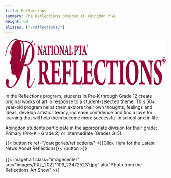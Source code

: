 ```yaml
---
title: Reflections
summary: The Reflections program at Abingdon PTA
weight: 60
aliases: ["/reflections/"]
---
```


<img src="images/reflectionslogo.png" alt="Reflections Logo" height="153" width="992">

In the Reflections program, students in Pre-K through Grade 12 create original works of art in response to a student-selected theme. This 50+ year-old program helps them explore their own thoughts, feelings and ideas, develop artistic literacy, increase confidence and find a love for learning that will help them become more successful in school and in life.

Abingdon students participate in the appropriate division for their grade: Primary (Pre-K - Grade 2) or Intermediate (Grades 3-5).

{{< button relref="/categories/reflections/" >}}Click Here for the Latest News About Reflections{{< /button >}}
<br><br>
{{< imagehalf class="imagecenter" src="images/PXL_20221109_234725231.jpg" alt="Photo from the Reflections Art Show" >}}
